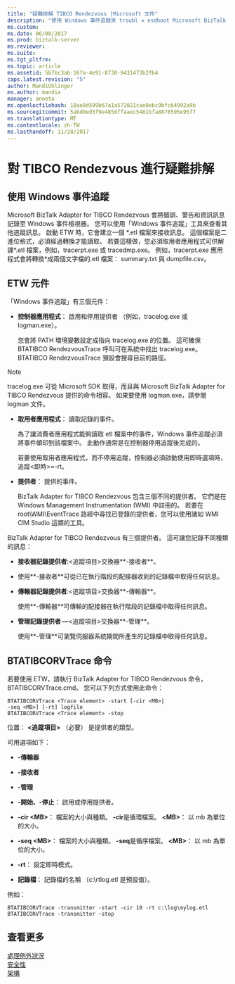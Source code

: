 ```yaml
---
title: "疑難排解 TIBCO Rendezvous |Microsoft 文件"
description: "使用 Windows 事件追蹤來 troubl = esdhoot Microsoft BizTalk Adapter for TIBCO Rendezvous 在 BizTalk Server"
ms.custom: 
ms.date: 06/08/2017
ms.prod: biztalk-server
ms.reviewer: 
ms.suite: 
ms.tgt_pltfrm: 
ms.topic: article
ms.assetid: 5b7bc3ab-16fa-4e91-8730-9431473b2fb4
caps.latest.revision: "5"
author: MandiOhlinger
ms.author: mandia
manager: anneta
ms.openlocfilehash: 18ae8d599b67a1a572021cae0ebc9bfc64992a9b
ms.sourcegitcommit: 5abd0ed3f9e4858ffaaec5481bfa8878595e95f7
ms.translationtype: MT
ms.contentlocale: zh-TW
ms.lasthandoff: 11/28/2017
---
```

# <a name="troubleshoot-tibco-rendezvous"></a>對 TIBCO Rendezvous 進行疑難排解
  
## <a name="use-event-tracing-for-windows"></a>使用 Windows 事件追蹤
Microsoft BizTalk Adapter for TIBCO Rendezvous 會將錯誤、警告和資訊訊息記錄至 Windows 事件檢視器。 您可以使用「Windows 事件追蹤」工具來查看其他追蹤訊息。 啟動 ETW 時，它會建立一個 *.etl 檔案來接收訊息。 這個檔案是二進位格式，必須經過轉換才能讀取。 若要這樣做，您必須取用者應用程式可供解譯\*.etl 檔案，例如，tracerpt.exe 或 tracedmp.exe。 例如，tracerpt.exe 應用程式會將轉換\*成兩個文字檔的.etl 檔案： summary.txt 與 dumpfile.csv。  
  
## <a name="etw-components"></a>ETW 元件  
 「Windows 事件追蹤」有三個元件：  
  
-   **控制器應用程式**： 啟用和停用提供者 （例如，tracelog.exe 或 logman.exe）。  
  
     您會將 PATH 環境變數設定成指向 tracelog.exe 的位置。 這可確保 BTATIBCO RendezvousTrace 呼叫可在系統中找出 tracelog.exe。 BTATIBCO RendezvousTrace 預設會搜尋目前的路徑。  
  
> [!NOTE]
>  tracelog.exe 可從 Microsoft SDK 取得，而且與 Microsoft BizTalk Adapter for TIBCO Rendezvous 提供的命令相容。 如果要使用 logman.exe，請參閱 logman 文件。  
  
-   **取用者應用程式**： 讀取記錄的事件。  
  
     為了讓消費者應用程式能夠讀取 etl 檔案中的事件，Windows 事件追蹤必須將事件傾印到該檔案中。 此動作通常是在控制器停用追蹤後完成的。  
  
     若要使用取用者應用程式，而不停用追蹤，控制器必須啟動使用即時選項時，追蹤\<即時\>=-rt。  
  
-   **提供者**： 提供的事件。  
  
     BizTalk Adapter for TIBCO Rendezvous 包含三個不同的提供者。 它們是在 Windows Management Instrumentation (WMI) 中註冊的。 若要在 root\WMI\EventTrace 路經中尋找已登錄的提供者，您可以使用諸如 WMI CIM Studio 這類的工具。  
  
 BizTalk Adapter for TIBCO Rendezvous 有三個提供者。 這可讓您記錄不同種類的訊息：  
  
-   **接收器記錄提供者**:\<追蹤項目\>交換器**-接收者**。  
  
-   使用**-接收者**可從已在執行階段的配接器收到的記錄檔中取得任何訊息。  
  
-   **傳輸器記錄提供者**:\<追蹤項目\>交換器**-傳輸器**。  
  
     使用**-傳輸器**可傳輸的配接器在執行階段的記錄檔中取得任何訊息。  
  
-   **管理記錄提供者 —**\<追蹤項目\>交換器**-管理**。  
  
     使用**-管理**可瀏覽伺服器系統期間所產生的記錄檔中取得任何訊息。  
  
## <a name="btatibcorvtrace-command"></a>BTATIBCORVTrace 命令  
 若要使用 ETW，請執行 BizTalk Adapter for TIBCO Rendezvous 命令，BTATIBCORVTrace.cmd。 您可以下列方式使用此命令：  
  
```  
BTATIBCORVTrace <Trace element> -start [-cir <MB>|   
-seq <MB>] [-rt] logfile  
BTATIBCORVTrace <Trace element> -stop  
```  
  
 位置： **\<追蹤項目\>** （必要） 是提供者的類型。  
  
 可用選項如下：  
  
-   **-傳輸器**  
  
-   **-接收者**  
  
-   **-管理**  
  
-   **-開始、-停止**： 啟用或停用提供者。  
  
-   **-cir \<MB\>**： 檔案的大小與種類。 **-cir**是循環檔案。 **\<MB\>**： 以 mb 為單位的大小。  
  
-   **-seq \<MB\>**： 檔案的大小與種類。 **-seq**是循序檔案。 **\<MB\>**： 以 mb 為單位的大小。  
  
-   **-rt**： 設定即時模式。  
  
-   **記錄檔**： 記錄檔的名稱 （c:\rtlog.etl 是預設值）。  
  
 例如：  
  
```  
BTATIBCORVTrace -transmitter -start -cir 10 -rt c:\log\mylog.etl  
BTATIBCORVTrace -transmitter -stop  
```  
## <a name="see-more"></a>查看更多
[處理例外狀況](../core/using-biztalk-server-exception-handling4.md)  
[安全性](../core/security-in-biztalk-adapter-for-tibco-rendezvous.md)  
[架構](../core/architecture-of-biztalk-adapter-for-tibco-rendezvous.md)